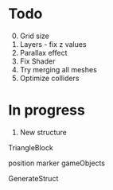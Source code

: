 # Todo

0. Grid size
1. Layers - fix z values
2. Parallax effect
3. Fix Shader
4. Try merging all meshes
5. Optimize colliders


# In progress

1. New structure

TriangleBlock

  position
  marker
  gameObjects

  GenerateStruct
